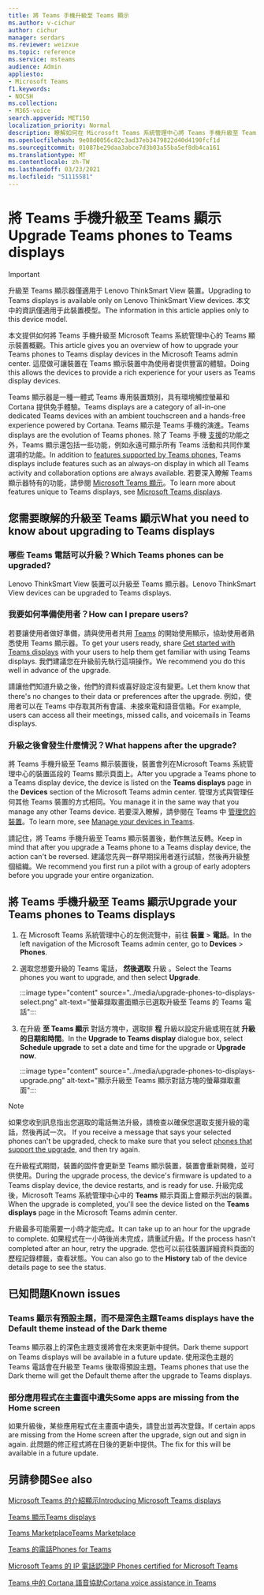 ```yaml
---
title: 將 Teams 手機升級至 Teams 顯示
ms.author: v-cichur
author: cichur
manager: serdars
ms.reviewer: weizxue
ms.topic: reference
ms.service: msteams
audience: Admin
appliesto:
- Microsoft Teams
f1.keywords:
- NOCSH
ms.collection:
- M365-voice
search.appverid: MET150
localization_priority: Normal
description: 瞭解如何在 Microsoft Teams 系統管理中心將 Teams 手機升級至 Teams。
ms.openlocfilehash: 9e08d0056c82c3ad37eb3479822d40d4190fcf1d
ms.sourcegitcommit: 01087be29daa3abce7d3b03a55ba5ef8db4ca161
ms.translationtype: MT
ms.contentlocale: zh-TW
ms.lasthandoff: 03/23/2021
ms.locfileid: "51115581"
---
```

# <a name="upgrade-teams-phones-to-teams-displays"></a><span data-ttu-id="4a24b-103">將 Teams 手機升級至 Teams 顯示</span><span class="sxs-lookup"><span data-stu-id="4a24b-103">Upgrade Teams phones to Teams displays</span></span>

> [!IMPORTANT]
> <span data-ttu-id="4a24b-104">升級至 Teams 顯示器僅適用于 Lenovo ThinkSmart View 裝置。</span><span class="sxs-lookup"><span data-stu-id="4a24b-104">Upgrading to Teams displays is available only on Lenovo ThinkSmart View devices.</span></span> <span data-ttu-id="4a24b-105">本文中的資訊僅適用于此裝置模型。</span><span class="sxs-lookup"><span data-stu-id="4a24b-105">The information in this article applies only to this device model.</span></span>  

<span data-ttu-id="4a24b-106">本文提供如何將 Teams 手機升級至 Microsoft Teams 系統管理中心的 Teams 顯示裝置概觀。</span><span class="sxs-lookup"><span data-stu-id="4a24b-106">This article gives you an overview of how to upgrade your Teams phones to Teams display devices in the Microsoft Teams admin center.</span></span> <span data-ttu-id="4a24b-107">這麼做可讓裝置在 Teams 顯示裝置中為使用者提供豐富的體驗。</span><span class="sxs-lookup"><span data-stu-id="4a24b-107">Doing this allows the devices to provide a rich experience for your users as Teams display devices.</span></span>

<span data-ttu-id="4a24b-108">Teams 顯示器是一種一體式 Teams 專用裝置類別，具有環境觸控螢幕和 Cortana 提供免手體驗。</span><span class="sxs-lookup"><span data-stu-id="4a24b-108">Teams displays are a category of all-in-one dedicated Teams devices with an ambient touchscreen and a hands-free experience powered by Cortana.</span></span> <span data-ttu-id="4a24b-109">Teams 顯示是 Teams 手機的演進。</span><span class="sxs-lookup"><span data-stu-id="4a24b-109">Teams displays are the evolution of Teams phones.</span></span> <span data-ttu-id="4a24b-110">除了 Teams 手機 [支援](phones-for-teams.md#features-supported-by-teams-phones)的功能之外，Teams 顯示還包括一些功能，例如永遠可顯示所有 Teams 活動和共同作業選項的功能。</span><span class="sxs-lookup"><span data-stu-id="4a24b-110">In addition to [features supported by Teams phones](phones-for-teams.md#features-supported-by-teams-phones), Teams displays include features such as an always-on display in which all Teams activity and collaboration options are always available.</span></span> <span data-ttu-id="4a24b-111">若要深入瞭解 Teams 顯示器特有的功能，請參閱 [Microsoft Teams 顯示](teams-displays.md)。</span><span class="sxs-lookup"><span data-stu-id="4a24b-111">To learn more about features unique to Teams displays, see [Microsoft Teams displays](teams-displays.md).</span></span>

## <a name="what-you-need-to-know-about-upgrading-to-teams-displays"></a><span data-ttu-id="4a24b-112">您需要瞭解的升級至 Teams 顯示</span><span class="sxs-lookup"><span data-stu-id="4a24b-112">What you need to know about upgrading to Teams displays</span></span>

### <a name="which-teams-phones-can-be-upgraded"></a><span data-ttu-id="4a24b-113">哪些 Teams 電話可以升級？</span><span class="sxs-lookup"><span data-stu-id="4a24b-113">Which Teams phones can be upgraded?</span></span>

<span data-ttu-id="4a24b-114">Lenovo ThinkSmart View 裝置可以升級至 Teams 顯示器。</span><span class="sxs-lookup"><span data-stu-id="4a24b-114">Lenovo ThinkSmart View devices can be upgraded to Teams displays.</span></span>

### <a name="how-can-i-prepare-users"></a><span data-ttu-id="4a24b-115">我要如何準備使用者？</span><span class="sxs-lookup"><span data-stu-id="4a24b-115">How can I prepare users?</span></span>

<span data-ttu-id="4a24b-116">若要讓使用者做好準備，請與使用者共用 [Teams](https://support.microsoft.com/office/get-started-with-teams-displays-ff299825-7f13-4528-96c2-1d3437e6d4e6) 的開始使用顯示，協助使用者熟悉使用 Teams 顯示器。</span><span class="sxs-lookup"><span data-stu-id="4a24b-116">To get your users ready, share [Get started with Teams displays](https://support.microsoft.com/office/get-started-with-teams-displays-ff299825-7f13-4528-96c2-1d3437e6d4e6) with your users to help them get familiar with using Teams displays.</span></span> <span data-ttu-id="4a24b-117">我們建議您在升級前先執行這項操作。</span><span class="sxs-lookup"><span data-stu-id="4a24b-117">We recommend you do this well in advance of the upgrade.</span></span>

<span data-ttu-id="4a24b-118">請讓他們知道升級之後，他們的資料或喜好設定沒有變更。</span><span class="sxs-lookup"><span data-stu-id="4a24b-118">Let them know that there's no changes to their data or preferences after the upgrade.</span></span> <span data-ttu-id="4a24b-119">例如，使用者可以在 Teams 中存取其所有會議、未接來電和語音信箱。</span><span class="sxs-lookup"><span data-stu-id="4a24b-119">For example, users can access all their meetings, missed calls, and voicemails in Teams displays.</span></span> 

### <a name="what-happens-after-the-upgrade"></a><span data-ttu-id="4a24b-120">升級之後會發生什麼情況？</span><span class="sxs-lookup"><span data-stu-id="4a24b-120">What happens after the upgrade?</span></span>

<span data-ttu-id="4a24b-121">將 Teams 手機升級至 Teams 顯示裝置後，裝置會列在Microsoft Teams 系統管理中心的裝置區段的 Teams 顯示頁面上。</span><span class="sxs-lookup"><span data-stu-id="4a24b-121">After you upgrade a Teams phone to a Teams display device, the device is listed on the **Teams displays** page in the **Devices** section of the Microsoft Teams admin center.</span></span> <span data-ttu-id="4a24b-122">管理方式與管理任何其他 Teams 裝置的方式相同。</span><span class="sxs-lookup"><span data-stu-id="4a24b-122">You manage it in the same way that you manage any other Teams device.</span></span> <span data-ttu-id="4a24b-123">若要深入瞭解，請參閱在 Teams 中 [管理您的裝置](device-management.md)。</span><span class="sxs-lookup"><span data-stu-id="4a24b-123">To learn more, see [Manage your devices in Teams](device-management.md).</span></span>

<span data-ttu-id="4a24b-124">請記住，將 Teams 手機升級至 Teams 顯示裝置後，動作無法反轉。</span><span class="sxs-lookup"><span data-stu-id="4a24b-124">Keep in mind that after you upgrade a Teams phone to a Teams display device, the action can't be reversed.</span></span> <span data-ttu-id="4a24b-125">建議您先與一群早期採用者進行試驗，然後再升級整個組織。</span><span class="sxs-lookup"><span data-stu-id="4a24b-125">We recommend you first run a pilot with a group of early adopters before you upgrade your entire organization.</span></span> 

## <a name="upgrade-your-teams-phones-to-teams-displays"></a><span data-ttu-id="4a24b-126">將 Teams 手機升級至 Teams 顯示</span><span class="sxs-lookup"><span data-stu-id="4a24b-126">Upgrade your Teams phones to Teams displays</span></span>

1. <span data-ttu-id="4a24b-127">在 Microsoft Teams 系統管理中心的左側流覽中，前往 **裝置**  >  **電話**。</span><span class="sxs-lookup"><span data-stu-id="4a24b-127">In the left navigation of the Microsoft Teams admin center, go to **Devices** > **Phones**.</span></span>
2. <span data-ttu-id="4a24b-128">選取您想要升級的 Teams 電話， **然後選取** 升級 。</span><span class="sxs-lookup"><span data-stu-id="4a24b-128">Select the Teams phones you want to upgrade, and then select **Upgrade**.</span></span>

    :::image type="content" source="../media/upgrade-phones-to-displays-select.png" alt-text="螢幕擷取畫面顯示已選取升級至 Teams 的 Teams 電話":::

3. <span data-ttu-id="4a24b-130">在升級 **至 Teams 顯示** 對話方塊中，選取排 **程** 升級以設定升級或現在就 **升級的日期和時間**。</span><span class="sxs-lookup"><span data-stu-id="4a24b-130">In the **Upgrade to Teams display** dialogue box, select **Schedule upgrade** to set a date and time for the upgrade or **Upgrade now**.</span></span>

    :::image type="content" source="../media/upgrade-phones-to-displays-upgrade.png" alt-text="顯示升級至 Teams 顯示對話方塊的螢幕擷取畫面":::

> [!NOTE]
> <span data-ttu-id="4a24b-132">如果您收到訊息指出您選取的電話無法升級，請檢查以確保您選取支援升級的電話，然後再試一次。 [](#which-teams-phones-can-be-upgraded)</span><span class="sxs-lookup"><span data-stu-id="4a24b-132">If you receive a message that says your selected phones can't be upgraded, check to make sure that you select [phones that support the upgrade](#which-teams-phones-can-be-upgraded), and then try again.</span></span>

<span data-ttu-id="4a24b-133">在升級程式期間，裝置的固件會更新至 Teams 顯示裝置，裝置會重新開機，並可供使用。</span><span class="sxs-lookup"><span data-stu-id="4a24b-133">During the upgrade process, the device's firmware is updated to a Teams display device, the device restarts, and is ready for use.</span></span> <span data-ttu-id="4a24b-134">升級完成後，Microsoft Teams 系統管理中心中的 **Teams** 顯示頁面上會顯示列出的裝置。</span><span class="sxs-lookup"><span data-stu-id="4a24b-134">When the upgrade is completed, you'll see the device listed on the **Teams displays** page in the Microsoft Teams admin center.</span></span>

<span data-ttu-id="4a24b-135">升級最多可能需要一小時才能完成。</span><span class="sxs-lookup"><span data-stu-id="4a24b-135">It can take up to an hour for the upgrade to complete.</span></span> <span data-ttu-id="4a24b-136">如果程式在一小時後尚未完成，請重試升級。</span><span class="sxs-lookup"><span data-stu-id="4a24b-136">If the process hasn't completed after an hour, retry the upgrade.</span></span> <span data-ttu-id="4a24b-137">您也可以前往裝置詳細資料頁面的歷程記錄標籤，查看狀態。</span><span class="sxs-lookup"><span data-stu-id="4a24b-137">You can also go to the **History** tab of the device details page to see the status.</span></span>

## <a name="known-issues"></a><span data-ttu-id="4a24b-138">已知問題</span><span class="sxs-lookup"><span data-stu-id="4a24b-138">Known issues</span></span>

### <a name="teams-displays-have-the-default-theme-instead-of-the-dark-theme"></a><span data-ttu-id="4a24b-139">Teams 顯示有預設主題，而不是深色主題</span><span class="sxs-lookup"><span data-stu-id="4a24b-139">Teams displays have the Default theme instead of the Dark theme</span></span>

<span data-ttu-id="4a24b-140">Teams 顯示器上的深色主題支援將會在未來更新中提供。</span><span class="sxs-lookup"><span data-stu-id="4a24b-140">Dark theme support on Teams displays will be available in a future update.</span></span> <span data-ttu-id="4a24b-141">使用深色主題的 Teams 電話會在升級至 Teams 後取得預設主題。</span><span class="sxs-lookup"><span data-stu-id="4a24b-141">Teams phones that use the Dark theme will get the Default theme after the upgrade to Teams displays.</span></span>

### <a name="some-apps-are-missing-from-the-home-screen"></a><span data-ttu-id="4a24b-142">部分應用程式在主畫面中遺失</span><span class="sxs-lookup"><span data-stu-id="4a24b-142">Some apps are missing from the Home screen</span></span>

<span data-ttu-id="4a24b-143">如果升級後，某些應用程式在主畫面中遺失，請登出並再次登錄。</span><span class="sxs-lookup"><span data-stu-id="4a24b-143">If certain apps are missing from the Home screen after the upgrade, sign out and sign in again.</span></span> <span data-ttu-id="4a24b-144">此問題的修正程式將在日後的更新中提供。</span><span class="sxs-lookup"><span data-stu-id="4a24b-144">The fix for this will be available in a future update.</span></span>

## <a name="see-also"></a><span data-ttu-id="4a24b-145">另請參閱</span><span class="sxs-lookup"><span data-stu-id="4a24b-145">See also</span></span>

[<span data-ttu-id="4a24b-146">Microsoft Teams 的介紹顯示</span><span class="sxs-lookup"><span data-stu-id="4a24b-146">Introducing Microsoft Teams displays</span></span>](https://techcommunity.microsoft.com/t5/microsoft-teams-blog/introducing-microsoft-teams-displays/ba-p/1505437)

[<span data-ttu-id="4a24b-147">Teams 顯示</span><span class="sxs-lookup"><span data-stu-id="4a24b-147">Teams displays</span></span>](teams-displays.md)

[<span data-ttu-id="4a24b-148">Teams Marketplace</span><span class="sxs-lookup"><span data-stu-id="4a24b-148">Teams Marketplace</span></span>](https://office.com/teamsdevices)

[<span data-ttu-id="4a24b-149">Teams 的電話</span><span class="sxs-lookup"><span data-stu-id="4a24b-149">Phones for Teams</span></span>](phones-for-teams.md)

[<span data-ttu-id="4a24b-150">Microsoft Teams 的 IP 電話認證</span><span class="sxs-lookup"><span data-stu-id="4a24b-150">IP Phones certified for Microsoft Teams</span></span>](teams-ip-phones.md)

[<span data-ttu-id="4a24b-151">Teams 中的 Cortana 語音協助</span><span class="sxs-lookup"><span data-stu-id="4a24b-151">Cortana voice assistance in Teams</span></span>](../cortana-in-teams.md)